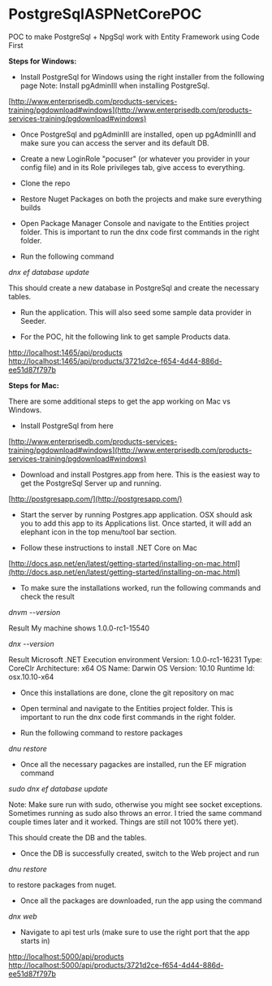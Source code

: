 # PostgreSqlASPNetCorePOC
POC to make PostgreSql + NpgSql work with Entity Framework using Code First

**Steps for Windows:**

- Install PostgreSql for Windows using the right installer from the following page
Note: Install pgAdminIII when installing PostgreSql.

[http://www.enterprisedb.com/products-services-training/pgdownload#windows](http://www.enterprisedb.com/products-services-training/pgdownload#windows)

- Once PostgreSql and pgAdminIII are installed, open up pgAdminIII and make sure you can access the server and its default DB.

- Create a new LoginRole "pocuser" (or whatever you provider in your config file) and in its Role privileges tab, give access to everything.

- Clone the repo

- Restore Nuget Packages on both the projects and make sure everything builds

- Open Package Manager Console and navigate to the Entities project folder. This is important to run the dnx code first commands in the right folder.

- Run the following command

*dnx ef database update*

This should create a new database in PostgreSql and create the necessary tables.
- Run the application. This will also seed some sample data provider in Seeder.

- For the POC, hit the following link to get sample Products data.

[http://localhost:1465/api/products](http://localhost:1465/api/products)
[http://localhost:1465/api/products/3721d2ce-f654-4d44-886d-ee51d87f797b](http://localhost:1465/api/products/3721d2ce-f654-4d44-886d-ee51d87f797b)


**Steps for Mac:**

There are some additional steps to get the app working on Mac vs Windows.

- Install PostgreSql from here

[http://www.enterprisedb.com/products-services-training/pgdownload#windows](http://www.enterprisedb.com/products-services-training/pgdownload#windows)

- Download and install Postgres.app from here. This is the easiest way to get the PostgreSql Server up and running.

[http://postgresapp.com/](http://postgresapp.com/)

- Start the server by running Postgres.app application. OSX should ask you to add this app to its Applications list. Once started,
it will add an elephant icon in the top menu/tool bar section.

- Follow these instructions to install .NET Core on Mac

[http://docs.asp.net/en/latest/getting-started/installing-on-mac.html](http://docs.asp.net/en/latest/getting-started/installing-on-mac.html)

- To make sure the installations worked, run the following commands and check the result

*dnvm --version*

Result
My machine shows 1.0.0-rc1-15540

*dnx --version*

Result
Microsoft .NET Execution environment
 Version:      1.0.0-rc1-16231
 Type:         CoreClr
 Architecture: x64
 OS Name:      Darwin
 OS Version:   10.10
 Runtime Id:   osx.10.10-x64

- Once this installations are done, clone the git repository on mac

- Open terminal and navigate to the Entities project folder. This is important to run the dnx code first commands in the right folder.

- Run the following command to restore packages

*dnu restore*

- Once all the necessary pagackes are installed, run the EF migration command

*sudo dnx ef database update*

Note: Make sure run with sudo, otherwise you might see socket exceptions. Sometimes running as sudo also throws an error. I tried the same command couple times later and it worked. Things are still not 100% there yet).

This should create the DB and the tables.

- Once the DB is successfully created, switch to the Web project and run 

*dnu restore*

to restore packages from nuget.

- Once all the packages are downloaded, run the app using the command

*dnx web*

- Navigate to api test urls (make sure to use the right port that the app starts in)

[http://localhost:5000/api/products](http://localhost:5000/api/products)
[http://localhost:5000/api/products/3721d2ce-f654-4d44-886d-ee51d87f797b](http://localhost:5000/api/products/3721d2ce-f654-4d44-886d-ee51d87f797b)


